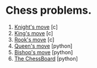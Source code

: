 # Chess problems.

1. [Knight's move](./Knight's%20move) \[c\]
2. [King's move](./King's%20move) \[c\]
3. [Rook's move](./Rook's%20move) \[c\]
4. [Queen's move](./Queen's%20move/) \[python\]
5. [Bishop's move](./Bishop's%20move) \[python\]
6. [The ChessBoard](./ChessBoard/) \[python\]